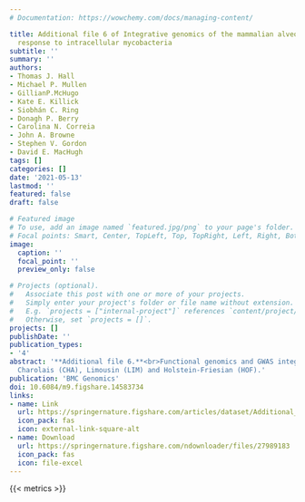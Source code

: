 ```yaml
---
# Documentation: https://wowchemy.com/docs/managing-content/

title: Additional file 6 of Integrative genomics of the mammalian alveolar macrophage
  response to intracellular mycobacteria
subtitle: ''
summary: ''
authors:
- Thomas J. Hall
- Michael P. Mullen
- GillianP.McHugo
- Kate E. Killick
- Siobhán C. Ring
- Donagh P. Berry
- Carolina N. Correia
- John A. Browne
- Stephen V. Gordon
- David E. MacHugh
tags: []
categories: []
date: '2021-05-13'
lastmod: ''
featured: false
draft: false

# Featured image
# To use, add an image named `featured.jpg/png` to your page's folder.
# Focal points: Smart, Center, TopLeft, Top, TopRight, Left, Right, BottomLeft, Bottom, BottomRight.
image:
  caption: ''
  focal_point: ''
  preview_only: false

# Projects (optional).
#   Associate this post with one or more of your projects.
#   Simply enter your project's folder or file name without extension.
#   E.g. `projects = ["internal-project"]` references `content/project/deep-learning/index.md`.
#   Otherwise, set `projects = []`.
projects: []
publishDate: ''
publication_types:
- '4'
abstract: '**Additional file 6.**<br>Functional genomics and GWAS integration results for
  Charolais (CHA), Limousin (LIM) and Holstein-Friesian (HOF).'
publication: 'BMC Genomics'
doi: 10.6084/m9.figshare.14583734
links:
- name: Link
  url: https://springernature.figshare.com/articles/dataset/Additional_file_6_of_Integrative_genomics_of_the_mammalian_alveolar_macrophage_response_to_intracellular_mycobacteria/14583734
  icon_pack: fas
  icon: external-link-square-alt
- name: Download
  url: https://springernature.figshare.com/ndownloader/files/27989183
  icon_pack: fas
  icon: file-excel
---
```

{{< metrics >}}